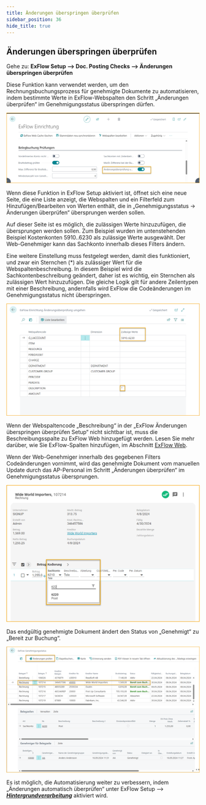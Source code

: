 ```yaml
---
title: Änderungen überspringen überprüfen
sidebar_position: 36
hide_title: true
---
```

## Änderungen überspringen überprüfen

Gehe zu: **ExFlow Setup --> Doc. Posting Checks --> Änderungen überspringen überprüfen** 

Diese Funktion kann verwendet werden, um den Rechnungsbuchungsprozess für genehmigte Dokumente zu automatisieren, indem bestimmte Werte in ExFlow-Webspalten den Schritt „Änderungen überprüfen“ im Genehmigungsstatus überspringen dürfen.

![ExFlow Setup](../../images/exflow-setup-bypass-verify-changes-001.png)

Wenn diese Funktion in ExFlow Setup aktiviert ist, öffnet sich eine neue Seite, die eine Liste anzeigt, die Webspalten und ein Filterfeld zum Hinzufügen/Bearbeiten von Werten enthält, die in „Genehmigungsstatus -> Änderungen überprüfen“ übersprungen werden sollen.

Auf dieser Seite ist es möglich, die zulässigen Werte hinzuzufügen, die übersprungen werden sollen. Zum Beispiel wurden im untenstehenden Beispiel Kostenkonten 5910..6230 als zulässige Werte ausgewählt. Der Web-Genehmiger kann das Sachkonto innerhalb dieses Filters ändern.

Eine weitere Einstellung muss festgelegt werden, damit dies funktioniert, und zwar ein Sternchen (*) als zulässiger Wert für die Webspaltenbeschreibung. In diesem Beispiel wird die Sachkontenbeschreibung geändert, daher ist es wichtig, ein Sternchen als zulässigen Wert hinzuzufügen. Die gleiche Logik gilt für andere Zeilentypen mit einer Beschreibung, andernfalls wird ExFlow die Codeänderungen im Genehmigungsstatus nicht überspringen.

![ExFlow Setup](../../images/exflow-setup-bypass-verify-changes-002.png)

Wenn der Webspaltencode „Beschreibung“ in der „ExFlow Änderungen überspringen überprüfen Setup“ nicht sichtbar ist, muss die Beschreibungsspalte zu ExFlow Web hinzugefügt werden. Lesen Sie mehr darüber, wie Sie ExFlow-Spalten hinzufügen, im Abschnitt [ExFlow Web](https://docs.exflow.cloud/business-central/docs/user-manual/technical/exflow-web#exflow-web).

Wenn der Web-Genehmiger innerhalb des gegebenen Filters Codeänderungen vornimmt, wird das genehmigte Dokument vom manuellen Update durch das AP-Personal im Schritt „Änderungen überprüfen“ im Genehmigungsstatus übersprungen.

![ExFlow Setup](../../images/exflow-setup-bypass-verify-changes-003.png)

Das endgültig genehmigte Dokument ändert den Status von „Genehmigt“ zu „Bereit zur Buchung“.

![ExFlow Setup](../../images/exflow-setup-bypass-verify-changes-004.png)

Es ist möglich, die Automatisierung weiter zu verbessern, indem „Änderungen automatisch überprüfen“ unter ExFlow Setup –-> [***Hintergrundverarbeitung***](https://docs.exflow.cloud/business-central/docs/user-manual/approval-workflow/exflow-approval-status#background-processing) aktiviert wird.

